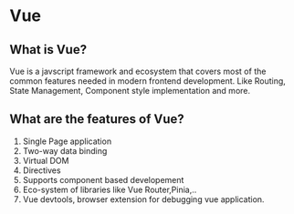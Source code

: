 # Vue

## What is Vue?

Vue is a javscript framework and ecosystem that covers most of the common features needed in modern frontend development. Like Routing, State Management,
Component style implementation and more.

## What are the features of Vue?

1. Single Page application
2. Two-way data binding
3. Virtual DOM
4. Directives
5. Supports component based developement
6. Eco-system of libraries like Vue Router,Pinia,..
7. Vue devtools, browser extension for debugging vue application.
